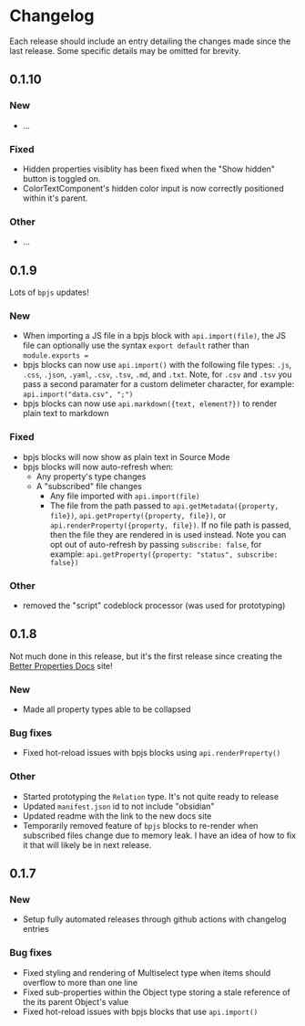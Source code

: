 # Changelog

Each release should include an entry detailing the changes made since the last
release. Some specific details may be omitted for brevity.

## 0.1.10

### New

- ...

### Fixed

- Hidden properties visiblity has been fixed when the "Show hidden" button is toggled on.
- ColorTextComponent's hidden color input is now correctly positioned within it's parent.

### Other

- ...

## 0.1.9

Lots of `bpjs` updates!

### New

- When importing a JS file in a bpjs block with `api.import(file)`, the JS file can optionally use the syntax `export default` rather than `module.exports =`
- bpjs blocks can now use `api.import()` with the following file types: `.js`, `.css`, `.json`, `.yaml`, `.csv`, `.tsv`, `.md`, and `.txt`. Note, for `.csv` and `.tsv` you pass a second paramater for a custom delimeter character, for example: `api.import("data.csv", ";")`
- bpjs blocks can now use `api.markdown({text, element?})` to render plain text to markdown

### Fixed

- bpjs blocks will now show as plain text in Source Mode
- bpjs blocks will now auto-refresh when:
  - Any property's type changes
  - A "subscribed" file changes
    - Any file imported with `api.import(file)`
    - The file from the path passed to `api.getMetadata({property, file})`, `api.getProperty({property, file})`, or `api.renderProperty({property, file})`. If no file path is passed, then the file they are rendered in is used instead. Note you can opt out of auto-refresh by passing `subscribe: false`, for example: `api.getProperty({property: "status", subscribe: false})`

### Other

- removed the "script" codeblock processor (was used for prototyping)

## 0.1.8

Not much done in this release, but it's the first release since creating the [Better Properties Docs](https://better-properties.unxok.com) site!

### New

- Made all property types able to be collapsed

### Bug fixes

- Fixed hot-reload issues with bpjs blocks using `api.renderProperty()`

### Other

- Started prototyping the `Relation` type. It's not quite ready to release
- Updated `manifest.json` id to not include "obsidian"
- Updated readme with the link to the new docs site
- Temporarily removed feature of `bpjs` blocks to re-render when subscribed files change due to memory leak. I have an idea of how to fix it that will likely be in next release.

## 0.1.7

### New

- Setup fully automated releases through github actions with changelog entries

### Bug fixes

- Fixed styling and rendering of Multiselect type when items should overflow to more than one line
- Fixed sub-properties within the Object type storing a stale reference of the its parent Object's value
- Fixed hot-reload issues with bpjs blocks that use `api.import()`
